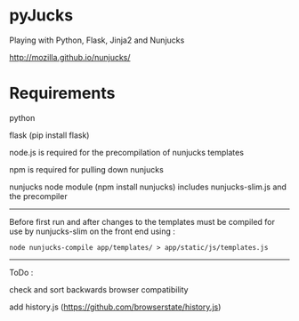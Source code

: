 pyJucks
=======

Playing with Python, Flask, Jinja2 and Nunjucks 

http://mozilla.github.io/nunjucks/


Requirements
============

python

flask (pip install flask)

node.js is required for the precompilation of nunjucks templates

npm is required for pulling down nunjucks

nunjucks node module (npm install nunjucks) includes nunjucks-slim.js and the precompiler


------------


Before first run and after changes to the templates must be compiled for use by nunjucks-slim on the front end using :

    node nunjucks-compile app/templates/ > app/static/js/templates.js


------------


ToDo :

check and sort backwards browser compatibility

add history.js (https://github.com/browserstate/history.js)


